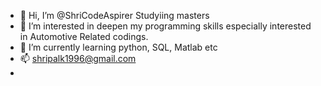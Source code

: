 - 👋 Hi, I’m @ShriCodeAspirer Studyiing masters 
- 👀 I’m interested in deepen my programming skills especially interested in Automotive Related codings.  
- 🌱 I’m currently learning python, SQL, Matlab etc
- 📫 shripalk1996@gmail.com
- 

<!---
ShriCodeAspirer/ShriCodeAspirer is a ✨ special ✨ repository because its `README.md` (this file) appears on your GitHub profile.
You can click the Preview link to take a look at your changes.
--->
